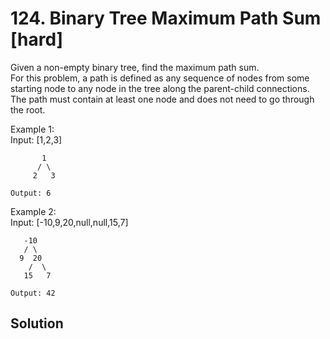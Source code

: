 # 124. Binary Tree Maximum Path Sum [hard]     
Given a non-empty binary tree, find the maximum path sum.       
For this problem, a path is defined as any sequence of nodes from some starting node to any node in the tree along the parent-child connections. The path must contain at least one node and does not need to go through the root.      

Example 1:     
Input: [1,2,3]     
```
       1
      / \
     2   3

Output: 6
```

Example 2:     
Input: [-10,9,20,null,null,15,7]    
```
   -10
   / \
  9  20
    /  \
   15   7

Output: 42
```

## Solution     

